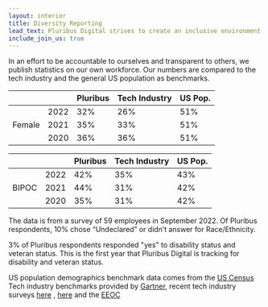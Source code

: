 ```yaml
---
layout: interior
title: Diversity Reporting
lead_text: Pluribus Digital strives to create an inclusive environment for all people in order to build a diverse and talented workforce.
include_join_us: true
---
```


 In an effort to be accountable to ourselves and transparent to others, we publish statistics on our own workforce. Our numbers are compared to the tech industry and the general US population as benchmarks.

|        |      |        Pluribus | Tech Industry | US Pop. |
|--------|------|-----------------|---------------|---------|
|        | 2022 |        32%      | 26%           | 51%     |
| Female | 2021 |        35%      | 33%           | 51%     |
|        | 2020 | 36%             | 36%           | 51%     |


|        |      |        Pluribus | Tech Industry | US Pop. |
|--------|------|-----------------|---------------|---------|
|        | 2022 | 42%             | 35%           | 43%     |
| BIPOC  | 2021 | 44%             | 31%           | 42%     |
|        | 2020 | 35%             | 31%           | 42%     |


The data is from a survey of 59 employees in September 2022. Of Pluribus respondents, 10% chose “Undeclared” or didn’t answer for Race/Ethnicity.

3% of Pluribus respondents responded "yes" to disability status and veteran status. This is the first year that Pluribus Digital is tracking for disability and veteran status.

US population demographics benchmark data comes from the [US Census](https://www.census.gov/quickfacts/fact/table/US/PST045221) Tech industry benchmarks provided by [Gartner](https://www.gartner.com/en/articles/how-women-in-it-are-championing-change), recent tech industry surveys [here](https://explodingtopics.com/blog/women-in-tech#women-in-tech-stats) , [here](https://www.zippia.com/advice/diversity-in-high-tech-statistics/#:~:text=White%20workers%20make%20up%20a,Black%20employees%20make%20up%207%25) and the [EEOC](
https://www.eeoc.gov/special-report/diversity-high-tech)
